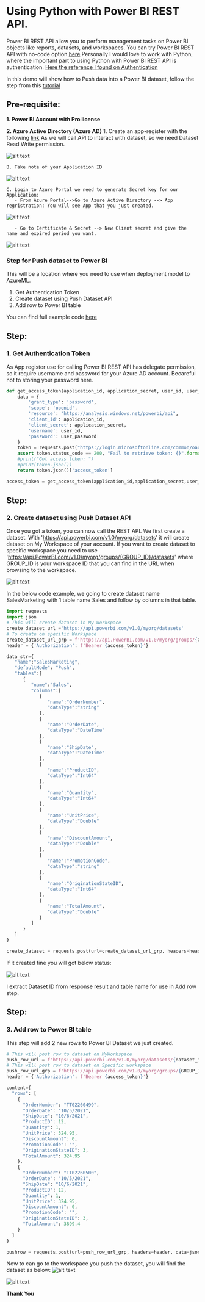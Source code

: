 # Using Python with Power BI REST API.
Power BI REST API allow you to perform management tasks on Power BI objects like reports, datasets, and workspaces. You can try Power BI REST API with no-code option [here](https://youtu.be/fXbJeIY2CgE)
Personally I would love to work with Python, where the important part to using Python with Power BI REST API is authentication. 
[Here the reference I found on Authentication](https://bitbucket.org/omnistream/powerbi-api-example/src/master/example.py)


In this demo will show how to Push data into a Power BI dataset, follow the step from this [tutorial](https://docs.microsoft.com/en-us/power-bi/developer/automation/walkthrough-push-data)

## Pre-requisite:
**1. Power BI Account with Pro license**

**2. Azure Active Directory (Azure AD)**
    1. Create an app-register with the following [link](https://app.powerbi.com/apps)
    As we will call API to interact with dataset, so we need Dataset Read Write permission.

![alt text](https://github.com/WipadaChan/pbi_demo_repo/blob/master/04_PowerBI_REST_API/image/appregis.png "App Registry") 

    B. Take note of your Application ID 
![alt text](https://github.com/WipadaChan/pbi_demo_repo/blob/master/04_PowerBI_REST_API/image/copyAppID.png "Copy App ID")

    C. Login to Azure Portal we need to generate Secret key for our Application:
       - From Azure Portal-->Go to Azure Active Directory --> App regristration: You will see App that you just created.
![alt text](https://github.com/WipadaChan/pbi_demo_repo/blob/master/04_PowerBI_REST_API/image/appcreated.png "App created") 

       - Go to Certificate & Secret --> New Client secret and give the name and expired period you want. 
![alt text](https://github.com/WipadaChan/pbi_demo_repo/blob/master/04_PowerBI_REST_API/image/createClientSecret.png "createClientSecret") 



### Step for Push dataset to Power BI
This will be a location where you need to use when deployment model to AzureML. 
1. Get Authentication Token
2. Create dataset using Push Dataset API 
3. Add row to Power BI table

You can find full example code [here](https://github.com/WipadaChan/pbi_demo_repo/blob/master/04_PowerBI_REST_API/PowerBIRESTApi.ipynb)

## Step:
### 1. Get Authentication Token
As App register use for calling Power BI REST API has delegate permission, so it require username and password for your Azure AD account. 
Becareful not to storing your password here. 

```python
def get_access_token(application_id, application_secret, user_id, user_password):
    data = {
        'grant_type': 'password',
        'scope': 'openid',
        'resource': "https://analysis.windows.net/powerbi/api",
        'client_id': application_id,
        'client_secret': application_secret,
        'username': user_id,
        'password': user_password
    }
    token = requests.post("https://login.microsoftonline.com/common/oauth2/token", data=data)
    assert token.status_code == 200, "Fail to retrieve token: {}".format(token.text)
    #print("Got access token: ")
    #print(token.json())
    return token.json()['access_token']

access_token = get_access_token(application_id,application_secret,user_id,user_password)
```

## Step:
### 2. Create dataset using Push Dataset API
Once you got a token, you can now call the REST API. We first create a dataset. With 'https://api.powerbi.com/v1.0/myorg/datasets' it will create dataset on My Workspace of your account. If you want to create dataset to specific workspace you need to use 'https://api.PowerBI.com/v1.0/myorg/groups/{GROUP_ID}/datasets' where GROUP_ID is your workspace ID that you can find in the URL when browsing to the 
workspace.

![alt text](https://github.com/WipadaChan/pbi_demo_repo/blob/master/04_PowerBI_REST_API/image/workspaceid.png "createClientSecret") 

In the below code example, we going to create dataset name SalesMarketing with 1 table name Sales and follow by columns in that table. 

```python
import requests
import json
# This will create dataset in My Workspace
create_dataset_url ='https://api.powerbi.com/v1.0/myorg/datasets'
# To create on specific Workspace 
create_dataset_url_grp = f'https://api.PowerBI.com/v1.0/myorg/groups/{GROUP_ID}/datasets'
header = {'Authorization': f'Bearer {access_token}'}

data_str={
   "name":"SalesMarketing",
   "defaultMode": "Push",
   "tables":[
      {
         "name":"Sales",
         "columns":[
            {
               "name":"OrderNumber",
               "dataType":"string"
            },
            {
               "name":"OrderDate",
               "dataType":"DateTime"
            },
            {
               "name":"ShipDate",
               "dataType":"DateTime"
            },
            {
               "name":"ProductID",
               "dataType":"Int64"
            },
            {
               "name":"Quantity",
               "dataType":"Int64"
            },
            {
               "name":"UnitPrice",
               "dataType":"Double"
            },
            {
               "name":"DiscountAmount",
               "dataType":"Double"
            },
            {
               "name":"PromotionCode",
               "dataType":"string"
            },
            {
               "name":"OriginationStateID",
               "dataType":"Int64"
            },
            {
               "name":"TotalAmount",
               "dataType":"Double"
            }
         ]
      }
   ]
}

create_dataset = requests.post(url=create_dataset_url_grp, headers=header, data=json.dumps(data_str))
```

If it created fine you will got below status:

![alt text](https://github.com/WipadaChan/pbi_demo_repo/blob/master/04_PowerBI_REST_API/image/PushDatasetResult.png "createClientSecret")

I extract Dataset ID from response result and table name for use in Add row step.

## Step:
### 3. Add row to Power BI table
This step will add 2 new rows to Power BI Dataset we just created. 

```python
# This will post row to dataset on MyWorkspace
push_row_url = f'https://api.powerbi.com/v1.0/myorg/datasets/{dataset_id}/tables/{table_name}/rows'
# This will post row to dataset on Specific workspace
push_row_url_grp = f'https://api.powerbi.com/v1.0/myorg/groups/{GROUP_ID}/datasets/{dataset_id}/tables/{table_name}/rows'
header = {'Authorization': f'Bearer {access_token}'}

content={
  "rows": [
    {
      "OrderNumber": "TT02260499",
      "OrderDate": "10/5/2021",
      "ShipDate": "10/6/2021",
      "ProductID": 12,
      "Quantity": 1,
      "UnitPrice": 324.95,
      "DiscountAmount": 0,
      "PromotionCode": "",
      "OriginationStateID": 3,
      "TotalAmount": 324.95
    },
    {
      "OrderNumber": "TT02260500",
      "OrderDate": "10/5/2021",
      "ShipDate": "10/6/2021",
      "ProductID": 12,
      "Quantity": 1,
      "UnitPrice": 324.95,
      "DiscountAmount": 0,
      "PromotionCode": "",
      "OriginationStateID": 3,
      "TotalAmount": 3899.4
    }
  ]
}

pushrow = requests.post(url=push_row_url_grp, headers=header, data=json.dumps(content))
```

Now to can go to the workspace you push the dataset, you will find the dataset as below: 
![alt text](https://github.com/WipadaChan/pbi_demo_repo/blob/master/04_PowerBI_REST_API/image/datasetCreated.png "Dataset")

![alt text](https://github.com/WipadaChan/pbi_demo_repo/blob/master/04_PowerBI_REST_API/image/createReport.png "Report")

**Thank You** 